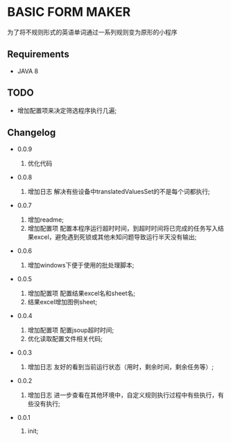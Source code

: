 # BASIC FORM MAKER

为了将不规则形式的英语单词通过一系列规则变为原形的小程序

## Requirements

- JAVA 8

## TODO

- 增加配置项来决定筛选程序执行几遍;

## Changelog

- 0.0.9
    1. 优化代码
    
- 0.0.8
    1. 增加日志 解决有些设备中translatedValuesSet的不是每个词都执行;
    
- 0.0.7 
    1. 增加readme;
    1. 增加配置项 配置本程序运行超时时间，到超时时间将已完成的任务写入结果excel，避免遇到死锁或其他未知问题导致运行半天没有输出;

- 0.0.6 
    1. 增加windows下便于使用的批处理脚本;

- 0.0.5 
    1. 增加配置项 配置结果excel名和sheet名;
    1. 结果excel增加图例sheet; 

- 0.0.4 
    1. 增加配置项 配置jsoup超时时间;
    1. 优化读取配置文件相关代码;

- 0.0.3 
    1. 增加日志 友好的看到当前运行状态（用时，剩余时间，剩余任务等）;

- 0.0.2 
    1. 增加日志 进一步查看在其他环境中，自定义规则执行过程中有些执行，有些没有执行;

- 0.0.1 
    1. init;